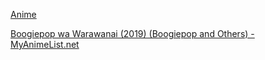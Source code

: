 [Anime](../Type/Anime.md)

[Boogiepop wa Warawanai (2019) (Boogiepop and Others) - MyAnimeList.net](https://myanimelist.net/anime/37451/Boogiepop_wa_Warawanai_2019)